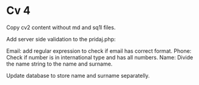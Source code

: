# Cv 4

Copy cv2 content without md and sq1l files.

Add server side validation to the pridaj.php:

Email: add regular expression to check if email has correct format.
Phone: Check if number is in international type and has all numbers.
Name: Divide the name string to the name and surname.

Update database to store name and surname separatelly.